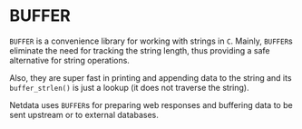 <!--
title: "BUFFER"
custom_edit_url: https://github.com/netdata/netdata/edit/master/src/libnetdata/buffer/README.md
sidebar_label: "BUFFER library"
learn_status: "Published"
learn_topic_type: "Tasks"
learn_rel_path: "Developers/libnetdata"
-->

# BUFFER

`BUFFER` is a convenience library for working with strings in `C`.
Mainly, `BUFFER`s eliminate the need for tracking the string length, thus providing
a safe alternative for string operations.

Also, they are super fast in printing and appending data to the string and its `buffer_strlen()`
is just a lookup (it does not traverse the string).

Netdata uses `BUFFER`s for preparing web responses and buffering data to be sent upstream or
to external databases.
